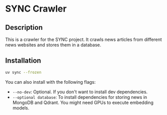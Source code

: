 # SYNC Crawler

## Description

This is a crawler for the SYNC project. It crawls news articles from different news websites and stores them in a database.

## Installation

```bash
uv sync --frozen
```

You can also install with the following flags:

* `--no-dev`: Optional. If you don't want to install dev dependencies.
* `--optional database`: To install dependencies for storing news in MongoDB and Qdrant. You might need GPUs to execute embedding models.
